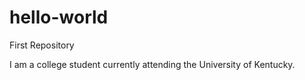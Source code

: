 # hello-world
First Repository

I am a college student currently attending the University of Kentucky.
